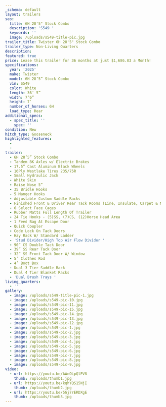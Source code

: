 ```yaml
---
_schema: default
layout: trailers
seo:
  title: 6H 28'5" Stock Combo
  description: 'S549 '
  keywords: ''
  image: /uploads/s549-title-pic.jpg
trailer_title: Twister 6H 28'5" Stock Combo
trailer_type: Non-Living Quarters
description:
featured: true
price: Lease this trailer for 36 months at just $1,686.83 a Month!
specifications:
  year: '2025'
  make: Twister
  model: 6H 28’5” Stock Combo
  vin: S549
  color: White
  length: 36’ 5”
  width: 7’6”
  height: 7’
  number_of_horses: 6H
  load_type: Rear
additional_specs:
  - spec_title: ''
    spec: ''
condition: New
hitch_type: Gooseneck
highlighted_features:
  -
  -
trailer:
  - 6H 28’5” Stock Combo
  - Tandem 8K Axles w/ Electric Brakes
  - 17.5” Cast Aluminum Black Wheels
  - 16Ply Westlake Tires 235/75R
  - Small Hydraulic Jack
  - White Skin
  - Raise Nose 5”
  - 35 Bridle Hooks
  - 5 Manger Hooks
  - Adjustable Custom Saddle Racks
  - Finished Front & Driver Rear Tack Rooms (Line, Insulate, Carpet & Mats)
  - 6 Select Face Cages
  - Rubber Matts Full Length Of Trailer
  - 24 Tie Hooks - (5)SS, (7)CS, (12)Horse Head Area
  - 1 Feed Bag At Escape Door
  - Quick Coupler
  - Code Lock On Tack Doors
  - Hay Rack W/ Standard Ladder
  - 'Stud Divider/High Top Air Flow Divider '
  - 90” CS Double Tack Door
  - 39” SS Rear Tack Door
  - 32” SS Front Tack Door W/ Window
  - 5’ Clothes Rod
  - 4’ Boot Box
  - Dual 3 Tier Saddle Rack
  - Dual 4 Tier Blanket Racks
  - 'Dual Brush Trays '
living_quarters:
  - ''
gallery:
  - image: /uploads/s549-title-pic-1.jpg
  - image: /uploads/s549-pic-10.jpg
  - image: /uploads/s549-pic-11.jpg
  - image: /uploads/s549-pic-15.jpg
  - image: /uploads/s549-pic-14.jpg
  - image: /uploads/s549-pic-13.jpg
  - image: /uploads/s549-pic-12.jpg
  - image: /uploads/s549-pic-1.jpg
  - image: /uploads/s549-pic-2.jpg
  - image: /uploads/s549-pic-3.jpg
  - image: /uploads/s549-pic-4.jpg
  - image: /uploads/s549-pic-5.jpg
  - image: /uploads/s549-pic-6.jpg
  - image: /uploads/s549-pic-7.jpg
  - image: /uploads/s549-pic-8.jpg
  - image: /uploads/s549-pic-9.jpg
video:
  - url: https://youtu.be/AWnOLpQlPV8
    thumb: /uploads/thumb1.jpg
  - url: https://youtu.be/kqhYQS15NjI
    thumb: /uploads/thumb2.jpg
  - url: https://youtu.be/5Gj7rERDXgE
    thumb: /uploads/thumb3.jpg
---
```

